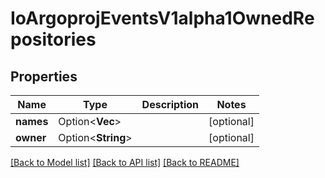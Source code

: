 # IoArgoprojEventsV1alpha1OwnedRepositories

## Properties

Name | Type | Description | Notes
------------ | ------------- | ------------- | -------------
**names** | Option<**Vec<String>**> |  | [optional]
**owner** | Option<**String**> |  | [optional]

[[Back to Model list]](../README.md#documentation-for-models) [[Back to API list]](../README.md#documentation-for-api-endpoints) [[Back to README]](../README.md)


